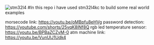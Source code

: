 
![stm32l4](https://user-images.githubusercontent.com/77383748/181996752-e4de45c0-1fac-439f-bd50-d307b4c15a3b.jpeg)
#In this repo i have used stm32l4kc to build some real world examples

morsecode link: https://youtu.be/oMBpfu8eHVg 
password detection: https://youtube.com/shorts/25vqK8lNf8Q
rgb led temperature sensor: https://youtu.be/BPBaZCZvM-0
atm machine link: https://youtu.be/VunUlJ1Udk4
